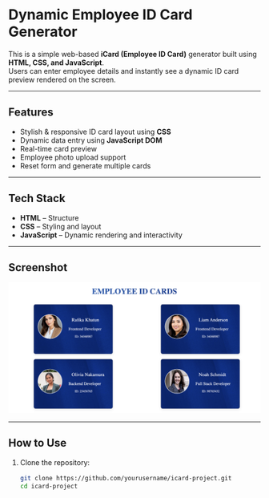 # Dynamic Employee ID Card Generator

This is a simple web-based **iCard (Employee ID Card)** generator built using **HTML, CSS, and JavaScript**.  
Users can enter employee details and instantly see a dynamic ID card preview rendered on the screen.

---

## Features

- Stylish & responsive ID card layout using **CSS**
- Dynamic data entry using **JavaScript DOM**
- Real-time card preview
- Employee photo upload support
- Reset form and generate multiple cards

---

## Tech Stack

- **HTML** – Structure
- **CSS** – Styling and layout
- **JavaScript** – Dynamic rendering and interactivity

---
## Screenshot

![Employee Card Preview](image/employee-card-preview.png)

---

## How to Use

1. Clone the repository:
   ```bash
   git clone https://github.com/yourusername/icard-project.git
   cd icard-project
